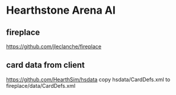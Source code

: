 # Hearthstone Arena AI
## fireplace
https://github.com/jleclanche/fireplace

## card data from client
https://github.com/HearthSim/hsdata
copy hsdata/CardDefs.xml to fireplace/data/CardDefs.xml